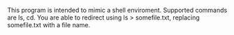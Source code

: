 This program is intended to mimic a shell enviroment.
Supported commands are ls, cd.
You are able to redirect using ls > somefile.txt, replacing somefile.txt with a file name.

